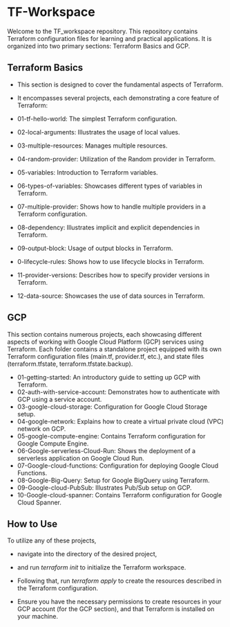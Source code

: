 # TF-Workspace

Welcome to the TF_workspace repository. This repository contains Terraform configuration files for learning and practical applications. It is organized into two primary sections: Terraform Basics and GCP.

## Terraform Basics
- This section is designed to cover the fundamental aspects of Terraform. 
- It encompasses several projects, each demonstrating a core feature of Terraform:

- 01-tf-hello-world: The simplest Terraform configuration.
- 02-local-arguments: Illustrates the usage of local values.
- 03-multiple-resources: Manages multiple resources.
- 04-random-provider: Utilization of the Random provider in Terraform.
- 05-variables: Introduction to Terraform variables.
- 06-types-of-variables: Showcases different types of variables in Terraform.
- 07-multiple-provider: Shows how to handle multiple providers in a Terraform configuration.
- 08-dependency: Illustrates implicit and explicit dependencies in Terraform.
- 09-output-block: Usage of output blocks in Terraform.
- 0-lifecycle-rules: Shows how to use lifecycle blocks in Terraform.
- 11-provider-versions: Describes how to specify provider versions in Terraform.
- 12-data-source: Showcases the use of data sources in Terraform.

## GCP
This section contains numerous projects, each showcasing different aspects of working with Google Cloud Platform (GCP) services using Terraform. Each folder contains a standalone project equipped with its own Terraform configuration files (main.tf, provider.tf, etc.), and state files (terraform.tfstate, terraform.tfstate.backup).

- 01-getting-started: An introductory guide to setting up GCP with Terraform.
- 02-auth-with-service-account: Demonstrates how to authenticate with GCP using a service account.
- 03-google-cloud-storage: Configuration for Google Cloud Storage setup.
- 04-google-network: Explains how to create a virtual private cloud (VPC) network on GCP.
- 05-google-compute-engine: Contains Terraform configuration for Google Compute Engine.
- 06-Google-serverless-Cloud-Run: Shows the deployment of a serverless application on Google Cloud Run.
- 07-Google-cloud-functions: Configuration for deploying Google Cloud Functions.
- 08-Google-Big-Query: Setup for Google BigQuery using Terraform.
- 09-Google-cloud-PubSub: Illustrates Pub/Sub setup on GCP.
- 10-Google-cloud-spanner: Contains Terraform configuration for Google Cloud Spanner.

## How to Use
To utilize any of these projects, 
- navigate into the directory of the desired project, 
- and run *terraform init* to initialize the Terraform workspace. 
- Following that, run *terraform apply* to create the resources described in the Terraform configuration.

- Ensure you have the necessary permissions to create resources in your GCP account (for the GCP section), and that Terraform is installed on your machine.

